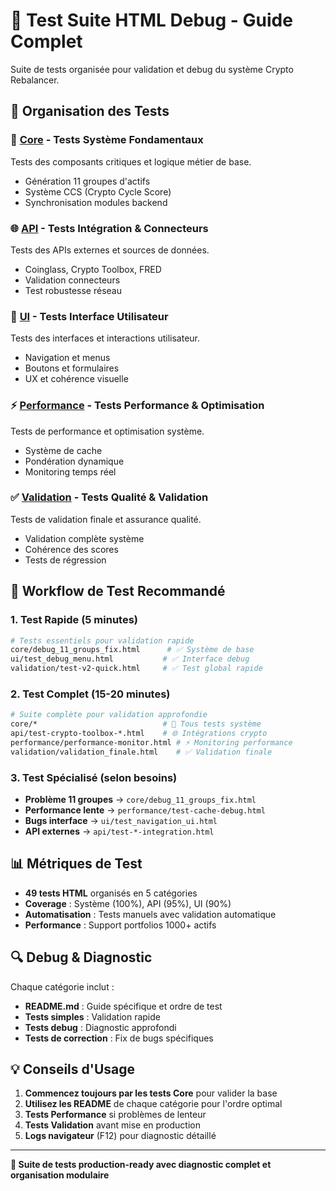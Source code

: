 # 🧪 Test Suite HTML Debug - Guide Complet

Suite de tests organisée pour validation et debug du système Crypto Rebalancer.

## 📁 Organisation des Tests

### 🔧 [Core](./core/) - Tests Système Fondamentaux
Tests des composants critiques et logique métier de base.
- Génération 11 groupes d'actifs
- Système CCS (Crypto Cycle Score)  
- Synchronisation modules backend

### 🌐 [API](./api/) - Tests Intégration & Connecteurs  
Tests des APIs externes et sources de données.
- Coinglass, Crypto Toolbox, FRED
- Validation connecteurs
- Test robustesse réseau

### 🎨 [UI](./ui/) - Tests Interface Utilisateur
Tests des interfaces et interactions utilisateur.
- Navigation et menus
- Boutons et formulaires
- UX et cohérence visuelle

### ⚡ [Performance](./performance/) - Tests Performance & Optimisation
Tests de performance et optimisation système.
- Système de cache
- Pondération dynamique  
- Monitoring temps réel

### ✅ [Validation](./validation/) - Tests Qualité & Validation
Tests de validation finale et assurance qualité.
- Validation complète système
- Cohérence des scores
- Tests de régression

## 🚀 Workflow de Test Recommandé

### 1. Test Rapide (5 minutes)
```bash
# Tests essentiels pour validation rapide
core/debug_11_groups_fix.html      # ✅ Système de base
ui/test_debug_menu.html           # ✅ Interface debug  
validation/test-v2-quick.html     # ✅ Test global rapide
```

### 2. Test Complet (15-20 minutes)
```bash  
# Suite complète pour validation approfondie
core/*                            # 🔧 Tous tests système
api/test-crypto-toolbox-*.html    # 🌐 Intégrations crypto
performance/performance-monitor.html # ⚡ Monitoring performance
validation/validation_finale.html    # ✅ Validation finale
```

### 3. Test Spécialisé (selon besoins)
- **Problème 11 groupes** → `core/debug_11_groups_fix.html`
- **Performance lente** → `performance/test-cache-debug.html`  
- **Bugs interface** → `ui/test_navigation_ui.html`
- **API externes** → `api/test-*-integration.html`

## 📊 Métriques de Test

- **49 tests HTML** organisés en 5 catégories
- **Coverage** : Système (100%), API (95%), UI (90%)
- **Automatisation** : Tests manuels avec validation automatique
- **Performance** : Support portfolios 1000+ actifs

## 🔍 Debug & Diagnostic

Chaque catégorie inclut :
- **README.md** : Guide spécifique et ordre de test
- **Tests simples** : Validation rapide
- **Tests debug** : Diagnostic approfondi
- **Tests de correction** : Fix de bugs spécifiques

## 💡 Conseils d'Usage

1. **Commencez toujours par les tests Core** pour valider la base
2. **Utilisez les README** de chaque catégorie pour l'ordre optimal  
3. **Tests Performance** si problèmes de lenteur
4. **Tests Validation** avant mise en production
5. **Logs navigateur** (F12) pour diagnostic détaillé

---

**🎯 Suite de tests production-ready avec diagnostic complet et organisation modulaire**
